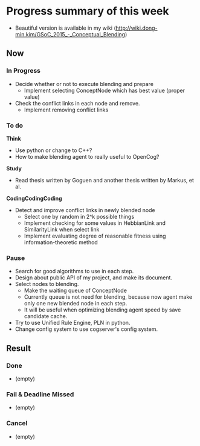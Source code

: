 # Progress summary of this week
* Beautiful version is available in my wiki
 (http://wiki.dong-min.kim/GSoC_2015_-_Conceptual_Blending)

## Now
### In Progress
* Decide whether or not to execute blending and prepare
  * Implement selecting ConceptNode which has best value (proper value)
* Check the conflict links in each node and remove.
  * Implement removing conflict links

### To do
**Think**

* Use python or change to C++?
* How to make blending agent to really useful to OpenCog?

**Study**

* Read thesis written by Goguen and another thesis written by Markus, et al.

**CodingCodingCoding**

* Detect and improve conflict links in newly blended node
  * Select one by random in 2^k possible things
  * Implement checking for some values in HebbianLink and SimilarityLink when 
   select link
  * Implement evaluating degree of reasonable fitness using 
  information-theoretic method

### Pause
* Search for good algorithms to use in each step.
* Design about public API of my project, and make its document.
* Select nodes to blending.
  * Make the waiting queue of ConceptNode
  * Currently queue is not need for blending, because now agent make only one 
   new blended node in each step.
  * It will be useful when optimizing blending agent speed by save candidate 
   cache.
* Try to use Unified Rule Engine, PLN in python.
* Change config system to use cogserver's config system.

## Result
### Done
* (empty)

### Fail & Deadline Missed
* (empty)
  
### Cancel
* (empty)
